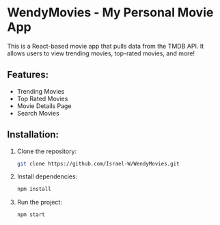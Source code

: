 # WendyMovies - My Personal Movie App

This is a React-based movie app that pulls data from the TMDB API. It allows users to view trending movies, top-rated movies, and more!

## Features:
- Trending Movies
- Top Rated Movies
- Movie Details Page
- Search Movies

## Installation:

1. Clone the repository:
   ```bash
   git clone https://github.com/Israel-W/WendyMovies.git
   ```
2. Install dependencies:
   ```bash
   npm install
   ```

3. Run the project:
   ```bash
   npm start
   ```

